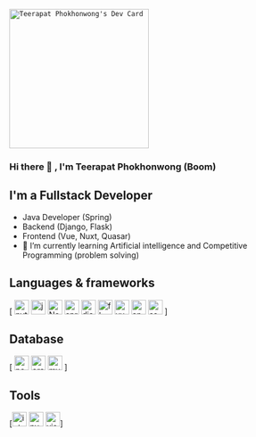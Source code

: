 <code>
<a href="https://app.daily.dev/teerapat_"><img src="https://api.daily.dev/devcards/31e5f22d7f214a9cac4e585c6d543455.png?r=fr5" width="250" alt="Teerapat Phokhonwong's Dev Card"/></a>
</code>


### Hi there 👋 , I'm Teerapat Phokhonwong (Boom)
## I'm a Fullstack Developer
- Java Developer (Spring)
- Backend (Django, Flask)
- Frontend (Vue, Nuxt, Quasar)
- 🌱 I’m currently learning Artificial intelligence and Competitive Programming (problem solving)

## Languages & frameworks

[
  <img alt="python" width="26px" src="https://img.icons8.com/color/240/000000/python.png"> 
  <img alt="javascript" width="26px" src="https://img.icons8.com/color/240/000000/javascript.png" />
  <img alt="Node.js" width="26px" src="https://img.icons8.com/color/240/000000/nodejs.png">
  <img alt="spring" width="26px" src="https://img.icons8.com/color/48/000000/spring-logo.png"/>
  <img alt="django" width="26px" src="https://img.icons8.com/color/48/000000/django.png"/>
  <img alt="flask" width="26px" src="https://flask.palletsprojects.com/en/1.1.x/_static/flask-icon.png"/>
  <img alt="vuejs" width="26px" src="https://img.icons8.com/color/48/240/000000/vue-js.png"/>
  <img alt="angular"  width="26px" src="https://img.icons8.com/color/48/240/000000/angularjs.png"/>
  <img alt="css3" width="26px" src="https://img.icons8.com/color/240/000000/css3.png"/>
]

## Database
[
<img  alt="postgreesql" width="26px" src="https://img.icons8.com/color/48/240/000000/postgreesql.png"/>
<img  alt="oracle" width="26px" src="https://img.icons8.com/color/50/240/000000/oracle-logo.png"/>
<img  alt="mysql" width="26px" src="https://img.icons8.com/ios/50/240/000000/mysql-logo.png"/>
]

## Tools
[<img alt="intellij idea" width="26px" src="https://img.icons8.com/color/240/000000/intellij-idea.png" /> 
<img alt="pycharm" width="26px" src="https://img.icons8.com/color/240/000000/pycharm.png" /> 
<img alt="visual studio code" width="26px" src="https://img.icons8.com/fluent/240/000000/visual-studio-code-2019.png" />]

<!--
**Boombarm/Boombarm** is a ✨ _special_ ✨ repository because its `README.md` (this file) appears on your GitHub profile.

Here are some ideas to get you started:

- 🔭 I’m currently working on ...
- 🌱 I’m currently learning ...
- 👯 I’m looking to collaborate on ...
- 🤔 I’m looking for help with ...
- 💬 Ask me about ...
- 📫 How to reach me: ...
- 😄 Pronouns: ...
- ⚡ Fun fact: ...
-->
